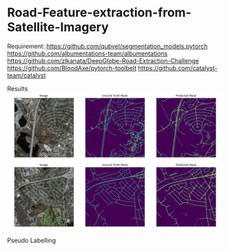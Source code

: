 # Road-Feature-extraction-from-Satellite-Imagery

Requirement: 
https://github.com/qubvel/segmentation_models.pytorch
https://github.com/albumentations-team/albumentations
https://github.com/zlkanata/DeepGlobe-Road-Extraction-Challenge
https://github.com/BloodAxe/pytorch-toolbelt
https://github.com/catalyst-team/catalyst

Results
![Alt text](Output.PNG?raw=true "Inference")

Pseudo Labelling

